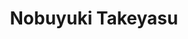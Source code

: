 ---
title: "Nobuyuki Takeyasu"
draft: false

# Job rank 職階
rank: "Assoc. Professor" # 教授 | 准教授 | 助教 | ...

# Sort oorder
weight: 2

# Laboratory group
la_group: "Material Chemistry" # 分子化学 | 物質化学 | 反応化学

# Laboratory
laboratory:
  id: analytical
  name: Analytical Chemistry Laboratory


# page title background image
bg_image: "images/banner/bg1.jpg"

# meta description ~100 letters in Japanese
description : "None"

# teacher portrait
image: "images/faculty/takeyasu.jpg"

# interest
interest: ["None", "None", "None"]

# achievements
achievements: []


# contact info
contact:
- icon: ti-email
  link: mailto:takeyasu@okayama-u.ac.jp
  name: takeyasu@okayama-u.ac.jp


- name : "Analytical Chemistry Laboratory (Group Website)"
  icon : "ti-world" # icon pack : https://themify.me/themify-icons
  link : "http://chem.okayama-u.ac.jp/~analytical/home_j.html"

- name : "3-1-1 Tsushima-Naka, Kita Ward, Okayama City, Okayama 700-8530"
  icon : "ti-location-pin" # icon pack : https://themify.me/themify-icons
  link : "#"

# type
type: "faculty"
---